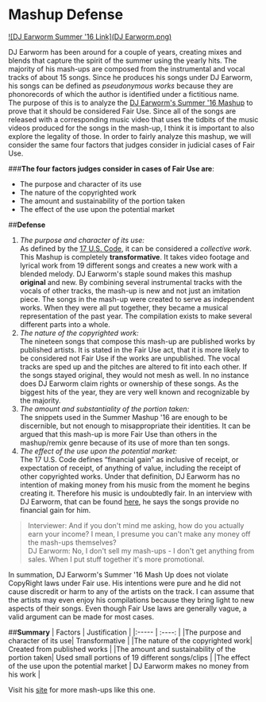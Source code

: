 # **Mashup Defense**


 [![DJ Earworm Summer '16 Link](DJ Earworm.png)](https://youtu.be/yVhzKSGH2As)



DJ Earworm has been around for a couple of years, creating mixes and blends that capture the spirit of the summer using the yearly hits. The majority of his mash-ups are composed from the instrumental and vocal tracks of about 15 songs. Since he produces his songs under DJ Earworm, his songs can be defined as _pseudonymous works_ because they are phonorecords of which the author is identified under a fictitious name.  
The purpose of this is to analyze the  [DJ Earworm's Summer '16 Mashup](http://djearworm.com/Mashups.php) to prove that it should be considered Fair Use. Since all of the songs are released with a corresponding music video that uses the tidbits of the music videos produced for the songs in the mash-up, I think it is important to also explore the legality of those.  In order to fairly analyze this mashup, we will consider the same four factors that judges consider in judicial cases of Fair Use.



###**The four factors judges consider in cases of Fair Use are**:

* The purpose and character of its use
* The nature of the copyrighted work
* The amount and sustainability of the portion taken
* The effect of the use upon the potential market

##**Defense**

1. _The purpose and character of its use:_  
	As defined by the [17 U.S. Code](https://www.law.cornell.edu/uscode/text/17/101), it can be considered a _collective work_. This Mashup is completely **transformative**. It takes video footage and lyrical work from 19 different songs and creates a new work with a blended melody. DJ Earworm's staple sound makes this mashup **original** and new. By combining several instrumental tracks with the vocals of other tracks, the mash-up is new and not just an imitation piece. The songs in the mash-up were created to serve as independent works. When they were  all put together, they became a  musical representation of the past year. The compilation exists to make several different parts into a whole. 
2. _The nature of the copyrighted work:_  
	The nineteen songs that compose this mash-up are published works by published artists. It is stated in the Fair Use act, that it is more likely to be considered not Fair Use if the works are unpublished. The vocal tracks are sped up and the pitches are altered to fit into each other. If the songs stayed original, they would not mesh as well. In no instance does DJ Earworm claim rights or ownership of these songs. As the biggest hits of the year, they are very well known and recognizable by the majority.
3. _The amount and substantiality of the portion taken:_  
	The snippets used in the Summer Mashup '16 are enough to be discernible, but not enough to misappropriate their identities. It can be argued that this mash-up is more Fair Use than others in the mashup/remix genre because of its use of more than ten songs. 
4. _The effect of the use upon the potential market:_  
	The 17 U.S. Code defines “financial gain” as inclusive of receipt, or expectation of receipt, of anything of value, including the receipt of other copyrighted works. Under that definition, DJ Earworm has no intention of making money from his music from the moment he begins creating it. Therefore his music is undoubtedly fair. In an interview with DJ Earworm, that can be found [here](http://www.digitaldjtips.com/2011/02/dj-earworm-interview-i-prefer-to-call-myself-a-data-jockey/), he says the songs provide no financial gain for him.  

>Interviewer: And if you don't mind me asking, how do you actually earn your income? I mean, I presume you can't make any money off the mash-ups themselves?  
>DJ Earworm: No, I don't sell my mash-ups - I don't get anything from sales. When I put stuff together it's more promotional.  

In summation, DJ Earworm's Summer '16 Mash Up does not violate CopyRight laws under Fair use. His intentions were pure and he did not cause discredit or harm to any of the artists on the track. I can assume that the artists may even enjoy his compilations because they bring light to new aspects of their songs. Even though Fair Use laws are generally vague, a valid argument can be made for most cases. 

##**Summary**
| Factors | Justification |
|:-----   | :----: |
|The purpose and character of its use| Transformative |
|The nature of the copyrighted work| Created from published works |
|The amount and sustainability of the portion taken| Used small portions of 19 different songs/clips |
|The effect of the use upon the potential market | DJ Earworm makes no money from his work |

Visit his [site](djearworm.com) for more mash-ups like this one. 
